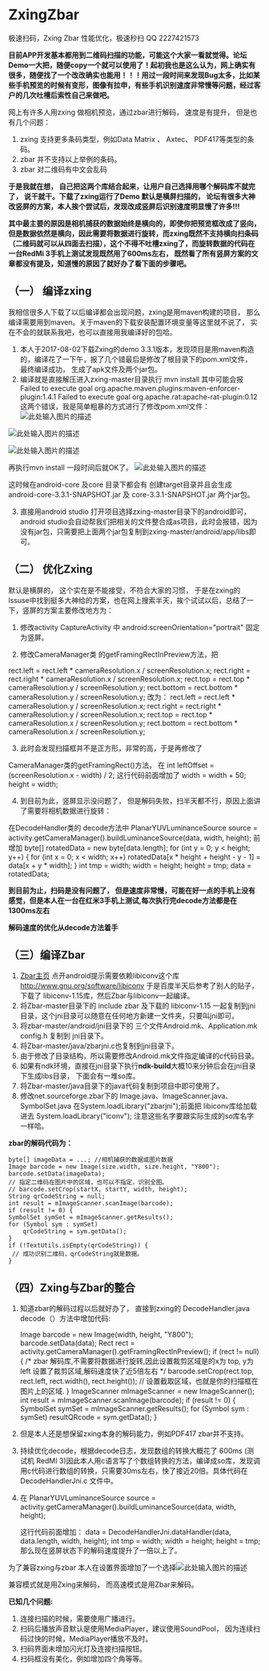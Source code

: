 # ZxingZbar
极速扫码，Zxing Zbar 性能优化，极速秒扫
QQ 2227421573

**目前APP开发基本都用到二维码扫描的功能，可能这个大家一看就觉得。论坛Demo一大把，随便copy一个就可以使用了！起初我也是这么认为，网上确实有很多，随便找了一个改改确实也能用！！！用过一段时间来发现Bug太多，比如某些手机预览的时候有变形，图像有拉申，有些手机识别速度非常慢等问题，经过客户的几次吐槽后索性自己来做吧。**

网上有许多人用zxing 做相机预览，通过zbar进行解码， 速度是有提升， 但是也有几个问题：
 1. zxing 支持更多条码类型，例如Data Matrix 、 Axtec、 PDF417等类型的条码。
 2. zbar 并不支持以上举例的条码。
 3. zbar 对二维码有中文会乱码

    
**于是我就在想， 自己把这两个库结合起来，让用户自己选择用哪个解码库不就完了， 说干就干。下载了zxing运行了Demo 默认是横屏扫描的， 论坛有很多大神改竖屏的方案，本人挨个尝试后，发现改成竖屏后识别速度明显慢了许多!!!**

**其中最主要的原因是相机捕获的数据始终是横向的，即使你把预览框改成了竖向，但是数据依然是横向，因此需要将数据进行旋转，而zxing既然不支持横向扫条码（二维码就可以从四面去扫描），这个不得不吐槽zxing了，而旋转数据的代码在一台RedMi 3手机上测试发现既然用了600ms左右， 既然看了所有竖屏方案的文章都没有提及，知道慢的原因了就好办了看下面的步骤吧。**


## （一） 编译zxing ##
我相信很多人下载了以后编译都会出现问题，zxing是用maven构建的项目， 那么编译需要用到maven。关于maven的下载安装配置环境变量等这里就不说了， 实在不会的就联系我吧，也可以直接用我编译好的包哈。

1. 本人于2017-08-02下载Zxing的demo 3.3.1版本，发现项目是用maven构造的，编译花了一下午，报了几个错最后是修改了根目录下的pom.xml文件， 最终编译成功， 生成了apk文件及两个jar包。
2. 编译就是直接解压进入zxing-master目录执行 mvn install 其中可能会报
Failed to execute goal org.apache.maven.plugins:maven-enforcer-plugin:1.4.1
Failed to execute goal org.apache.rat:apache-rat-plugin:0.12 这两个错误，我是简单粗暴的方式进行了修改pom.xml文件：
![此处输入图片的描述][1]


![此处输入图片的描述][2]


![此处输入图片的描述][3]


再执行mvn install 一段时间后就OK了。
![此处输入图片的描述][4]
  


  这时候在android-core 及core 目录下都会有 创建target目录并且会生成 android-core-3.3.1-SNAPSHOT.jar 及 core-3.3.1-SNAPSHOT.jar 两个jar包。
  

 3. 直接用android studio 打开项目选择zxing-master目录下的android即可，android studio会自动帮我们把相关的文件整合成as项目，此时会报错，因为没有jar包，只需要把上面两个jar包复制到zxing-master/android/app/libs即可。



## （二） 优化Zxing  ##
默认是横屏的， 这个实在是不能接受，不符合大家的习惯， 于是在zxing的lssuse中找到挺多大神给的方案，也在网上搜索半天，挨个试试以后，总结了一下，竖屏的方案主要修改地方为：
1. 修改activity CaptureActivity 中 android:screenOrientation="portrait" 固定为竖屏。


2. 修改CameraManager类 的getFramingRectInPreview方法，把  

> 
rect.left = rect.left * cameraResolution.x / screenResolution.x;
rect.right = rect.right * cameraResolution.x / screenResolution.x;
rect.top = rect.top * cameraResolution.y / screenResolution.y;
rect.bottom = rect.bottom * cameraResolution.y / screenResolution.y;
改为：
rect.left = rect.left * cameraResolution.y / screenResolution.x;
rect.right = rect.right * cameraResolution.y / screenResolution.x;
rect.top = rect.top * cameraResolution.x / screenResolution.y;
rect.bottom = rect.bottom * cameraResolution.x / screenResolution.y;

   

3. 此时会发现扫描框并不是正方形，非常的高，于是再修改了 

CameraManager类的getFramingRect()方法， 在 
int leftOffset = (screenResolution.x - width) / 2;
这行代码前面增加了
width = width + 50;
height = width;

4. 到目前为此，竖屏显示没问题了， 但是解码失败，扫半天都不行，原因上面讲了需要将相机数据进行旋转：

> 
在DecodeHandler类的 decode方法中
PlanarYUVLuminanceSource source = activity.getCameraManager().buildLuminanceSource(data, width, height);
前增加
byte[] rotatedData = new byte[data.length];
for (int y = 0; y < height; y++) {
    for (int x = 0; x < width; x++)
        rotatedData[x * height + height - y - 1] = data[x + y * width];
}
int tmp = width;
width = height;
height = tmp;
data = rotatedData;


**到目前为止，扫码是没有问题了， 但是速度非常慢，可能在好一点的手机上没有感觉，但是本人在一台在红米3手机上测试,每次执行完decode方法都是在1300ms左右**

**解码速度的优化从decode方法着手**
## （三）编译Zbar ##
1. [Zbar主页][5] 点开android提示需要依赖libiconv这个库  http://www.gnu.org/software/libiconv 于是百度半天后参考了别人的贴子，下载了 libiconv-1.15库，然后Zbar与libiconv一起编译。
2. 将Zbar-master目录下的 include zbar 及下载的 libiconv-1.15 一起复制到jni目录，这个jni目录可以随意在任何地方新建一文件夹，只要叫jni即可。
3. 将zbar-master/android/jni目录下的 三个文件Android.mk、Application.mk config.h 复制到 jni目录下。
4. 将Zbar-master/java/zbarjni.c也复制到jni目录下。
5. 由于修改了目录结构，所以需要修改Android.mk文件指定编译的c代码目录。
6. 如果有ndk环境，直接在jni目录下执行**ndk-build**大概10来分钟后会在jni目录下生成libs目录， 下面会有一堆so库。
7. 将Zbar-master/java目录下的java代码复制到项目中即可使用了。
8. 修改net.sourceforge.zbar下的 Image.java、ImageScanner.java、SymbolSet.java 在System.loadLibrary("zbarjni");前面把 libiconv库给加载进去 System.loadLibrary("iconv"); 注意这些名字要跟实际生成的so库名字一样哈。


**zbar的解码代码为：**

    byte[] imageData = ...; //相机捕获的数据或图片数据
    Image barcode = new Image(size.width, size.height, "Y800");
    barcode.setData(imageData);
    // 指定二维码在图片中的区域，也可以不指定，识别全图。
    // barcode.setCrop(startX, startY, width, height);
    String qrCodeString = null;
    int result = mImageScanner.scanImage(barcode);
    if (result != 0) {
    SymbolSet symSet = mImageScanner.getResults();
    for (Symbol sym : symSet)
        qrCodeString = sym.getData();
    }
    if (!TextUtils.isEmpty(qrCodeString)) {
     // 成功识别二维码，qrCodeString就是数据。
    }



## （四）Zxing与Zbar的整合 ##
1. 知道zbar的解码过程以后就好办了， 直接到zxing的 DecodeHandler.java decode（）方法中增加代码:

    Image barcode = new Image(width, height, "Y800");
    barcode.setData(data);
    Rect rect = activity.getCameraManager().getFramingRectInPreview();
    if (rect != null) {
                    /*
                        zbar 解码库,不需要将数据进行旋转,因此设置裁剪区域是的x为 top, y为left
                        设置了裁剪区域,解码速度快了近5倍左右
                     */
                    barcode.setCrop(rect.top, rect.left, rect.width(), rect.height());    // 设置截取区域，也就是你的扫描框在图片上的区域.
    }
    ImageScanner mImageScanner = new ImageScanner();
    int result = mImageScanner.scanImage(barcode);
    if (result != 0) {
        SymbolSet symSet = mImageScanner.getResults();
            for (Symbol sym : symSet)
                resultQRcode = sym.getData();
    }


2. 但是本人还是想保留zxing本身的解码能力，例如PDF417 zbar并不支持。

3. 持续优化decode，根据decode日志，发现数组的转换大概花了 600ms (测试机 RedMI 3)因此本人用c语言写了个数组转换的方法，编译成so库，发现调用c代码进行数组的转换，只需要30ms左右，快了接近20倍。具体代码在DecodeHandlerJni.c 文件中。
4. 在 PlanarYUVLuminanceSource source = activity.getCameraManager().buildLuminanceSource(data, width, height); 

    这行代码前面增加：
    data = DecodeHandlerJni.dataHandler(data, data.length, width, height);
    int tmp = width;
    width = height;
    height = tmp;
    那么现在竖屏状态下的解码速度提升了一倍以上了。

为了兼容zxing与zbar 本人在设置界面增加了一个选择![此处输入图片的描述][6]

兼容模式就是用Zxing来解码， 而高速模式是用Zbar来解码。

**已知几个问题:** 
1. 连接扫描的时候，需要使用广播进行。
2. 扫码后播放声音默认是使用MediaPlayer，建议使用SoundPool， 因为连续扫码过快的时候，MediaPlayer播放不及时。
3. 扫码界面未增加闪光灯及连接扫描按钮。
4. 扫码框没有美化，例如增加四个角等等。

  [1]: https://raw.githubusercontent.com/XieZhiFa/ZxingZbar/master/images/pom_1.jpg
  [2]: https://raw.githubusercontent.com/XieZhiFa/ZxingZbar/master/images/pom_2.png
  [3]: https://raw.githubusercontent.com/XieZhiFa/ZxingZbar/master/images/pom_3.png
  [4]: https://raw.githubusercontent.com/XieZhiFa/ZxingZbar/master/images/maven_build.png
  [5]: https://github.com/ZBar/ZBar
  [6]: https://raw.githubusercontent.com/XieZhiFa/ZxingZbar/master/images/scan_model.png
